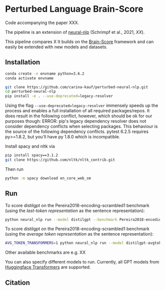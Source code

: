 
# Perturbed Language Brain-Score

Code accompanying the paper XXX.

The pipeline is an extension of [neural-nlp](https://github.com/mschrimpf/neural-nlp) (Schrimpf et al., 2021, *XX*).

This pipeline compares X
It builds on the [Brain-Score](www.Brain-Score.org) framework and can easily be extended with new models and datasets.

## Installation
```bash
conda create -n envname python=3.6.2
conda activate envname

git clone https://github.com/carina-kauf/perturbed-neural-nlp.git
cd perturbed-neural-nlp
pip install -e . --use-deprecated=legacy-resolver
```
Using the flag `--use-deprecated=legacy-resolver` immensely speeds up the process and enables a full installation of all required packages/repos. It does result in the following conflict, however, which should be ok for our purposes though:
ERROR: pip's legacy dependency resolver does not consider dependency conflicts when selecting packages. This behaviour is the source of the following dependency conflicts.
pytest 6.2.5 requires py>=1.8.2, but you'll have py 1.8.0 which is incompatible.


Install spacy and nltk via
```bash
pip install spacy==3.1.2
git clone https://github.com/nltk/nltk_contrib.git
```
Then run 
```bash
python -m spacy download en_core_web_sm
```

## Run
To score distilgpt on the Pereira2018-encoding-scrambled1 benchmark (using the *last-token representation* as the sentence representation):

```bash
python neural_nlp run --model distilgpt --benchmark Pereira2018-encoding-scrambled1 --log_level DEBUG
```

To score distilgpt on the Pereira2018-encoding-scrambled1 benchmark (using the *average token representation* as the sentence representation):

```bash
AVG_TOKEN_TRANSFORMERS=1 python neural_nlp run --model distilgpt-avgtoken --benchmark Pereira2018-encoding-scrambled1 --log_level DEBUG
```

Other available benchmarks are e.g. XX

You can also specify different models to run. Currently, all GPT models from [Huggingface Transformers](https://huggingface.co/transformers/) are supported.

## Citation


```
